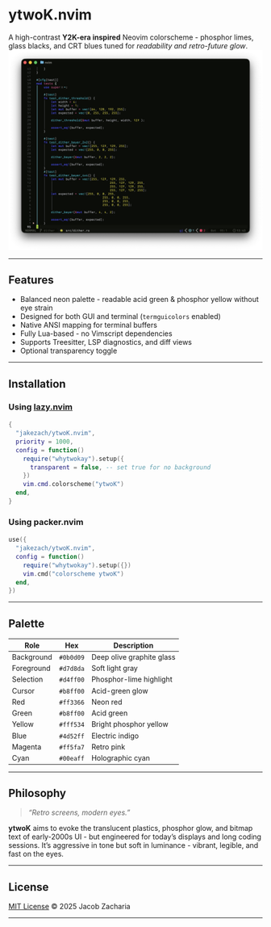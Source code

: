 # ytwoK.nvim

A high-contrast **Y2K-era inspired** Neovim colorscheme - phosphor limes, glass blacks, and CRT blues tuned for *readability and retro-future glow*.
![whytwokay preview](imgs/text.png)

---

## Features
- Balanced neon palette - readable acid green & phosphor yellow without eye strain
- Designed for both GUI and terminal (`termguicolors` enabled)
- Native ANSI mapping for terminal buffers
- Fully Lua-based - no Vimscript dependencies
- Supports Treesitter, LSP diagnostics, and diff views
- Optional transparency toggle

---

## Installation

### Using [lazy.nvim](https://github.com/folke/lazy.nvim)
```lua
{
  "jakezach/ytwoK.nvim",
  priority = 1000,
  config = function()
    require("whytwokay").setup({
      transparent = false, -- set true for no background
    })
    vim.cmd.colorscheme("ytwoK")
  end,
}
```

### Using packer.nvim
```lua
use({
  "jakezach/ytwoK.nvim",
  config = function()
    require("whytwokay").setup({})
    vim.cmd("colorscheme ytwoK")
  end,
})
```

---

## Palette

| Role | Hex | Description |
|------|-----|-------------|
| Background | `#0b0d09` | Deep olive graphite glass |
| Foreground | `#d7d8da` | Soft light gray |
| Selection | `#d4ff00` | Phosphor-lime highlight |
| Cursor | `#b8ff00` | Acid-green glow |
| Red | `#ff3366` | Neon red |
| Green | `#b8ff00` | Acid green |
| Yellow | `#fff534` | Bright phosphor yellow |
| Blue | `#4d52ff` | Electric indigo |
| Magenta | `#ff5fa7` | Retro pink |
| Cyan | `#00eaff` | Holographic cyan |

---

## Philosophy

> *“Retro screens, modern eyes.”*

**ytwoK** aims to evoke the translucent plastics, phosphor glow, and bitmap text of early-2000s UI - but engineered for today’s displays and long coding sessions.
It’s aggressive in tone but soft in luminance - vibrant, legible, and fast on the eyes.

---

## License
[MIT License](./LICENSE) © 2025 Jacob Zacharia

---

